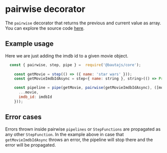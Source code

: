 # pairwise decorator

The `pairwise` decorator that returns the previous and current value as array. You can explore the source code [here](https://github.axa.com/Digital/bauta-nodejs/blob/master/packages/bautajs-core/src/decorators/pairwise.ts).

## Example usage

Here we are just adding the imdb id to a given movie object.

```javascript
  const { pairwise, step, pipe } =  require('@bautajs/core');
 
    const getMovie = step(() => ({ name: 'star wars' }));
    const getMovieImdbIdAsync = step<{ name: string }, string>(() => Promise.resolve('imdb12354'));

    const pipeline = pipe(getMovie, pairwise(getMovieImdbIdAsync), ([movie, imdbId]) => ({
      ...movie,
      imdb_id: imdbId
    }));
 ```

 ## Error cases

 Errors thrown inside pairwise `pipelines` or `StepFunctions` are propagated as any other `StepFunction`.
 In the example above in case that `getMovieImdbIdAsync` throws an error, the pipeline will stop there and the error will be propagated.